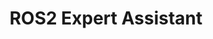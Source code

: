 ---
title: ROS2 Expert Assistant
emoji: 🤖
colorFrom: blue
colorTo: purple
sdk: gradio
sdk_version: 4.19.2
app_file: app.py
pinned: false
python_version: 3.10.13
---